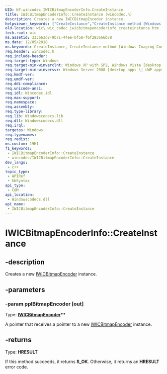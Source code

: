 ```yaml
---
UID: NF:wincodec.IWICBitmapEncoderInfo.CreateInstance
title: IWICBitmapEncoderInfo::CreateInstance (wincodec.h)
description: Creates a new IWICBitmapEncoder instance.
helpviewer_keywords: ["CreateInstance","CreateInstance method [Windows Imaging Component]","CreateInstance method [Windows Imaging Component]","IWICBitmapEncoderInfo interface","IWICBitmapEncoderInfo interface [Windows Imaging Component]","CreateInstance method","IWICBitmapEncoderInfo.CreateInstance","IWICBitmapEncoderInfo::CreateInstance","_wic_codec_iwicbitmapencoderinfo_createinstance","wic._wic_codec_iwicbitmapencoderinfo_createinstance","wincodec/IWICBitmapEncoderInfo::CreateInstance"]
old-location: wic\_wic_codec_iwicbitmapencoderinfo_createinstance.htm
tech.root: wic
ms.assetid: 333663d2-9b71-44ee-bf58-f6f283666b78
ms.date: 12/05/2018
ms.keywords: CreateInstance, CreateInstance method [Windows Imaging Component], CreateInstance method [Windows Imaging Component],IWICBitmapEncoderInfo interface, IWICBitmapEncoderInfo interface [Windows Imaging Component],CreateInstance method, IWICBitmapEncoderInfo.CreateInstance, IWICBitmapEncoderInfo::CreateInstance, _wic_codec_iwicbitmapencoderinfo_createinstance, wic._wic_codec_iwicbitmapencoderinfo_createinstance, wincodec/IWICBitmapEncoderInfo::CreateInstance
req.header: wincodec.h
req.include-header: 
req.target-type: Windows
req.target-min-winverclnt: Windows XP with SP2, Windows Vista [desktop apps \| UWP apps]
req.target-min-winversvr: Windows Server 2008 [desktop apps \| UWP apps]
req.kmdf-ver: 
req.umdf-ver: 
req.ddi-compliance: 
req.unicode-ansi: 
req.idl: Wincodec.idl
req.max-support: 
req.namespace: 
req.assembly: 
req.type-library: 
req.lib: Windowscodecs.lib
req.dll: Windowscodecs.dll
req.irql: 
targetos: Windows
req.typenames: 
req.redist: 
ms.custom: 19H1
f1_keywords:
 - IWICBitmapEncoderInfo::CreateInstance
 - wincodec/IWICBitmapEncoderInfo::CreateInstance
dev_langs:
 - c++
topic_type:
 - APIRef
 - kbSyntax
api_type:
 - COM
api_location:
 - Windowscodecs.dll
api_name:
 - IWICBitmapEncoderInfo::CreateInstance
---
```


# IWICBitmapEncoderInfo::CreateInstance


## -description

Creates a new <a href="/windows/desktop/api/wincodec/nn-wincodec-iwicbitmapencoder">IWICBitmapEncoder</a> instance.

## -parameters

### -param ppIBitmapEncoder [out]

Type: <b><a href="/windows/desktop/api/wincodec/nn-wincodec-iwicbitmapencoder">IWICBitmapEncoder</a>**</b>

A pointer that receives a pointer to a new <a href="/windows/desktop/api/wincodec/nn-wincodec-iwicbitmapencoder">IWICBitmapEncoder</a> instance.

## -returns

Type: <b>HRESULT</b>

If this method succeeds, it returns <b xmlns:loc="http://microsoft.com/wdcml/l10n">S_OK</b>. Otherwise, it returns an <b xmlns:loc="http://microsoft.com/wdcml/l10n">HRESULT</b> error code.

